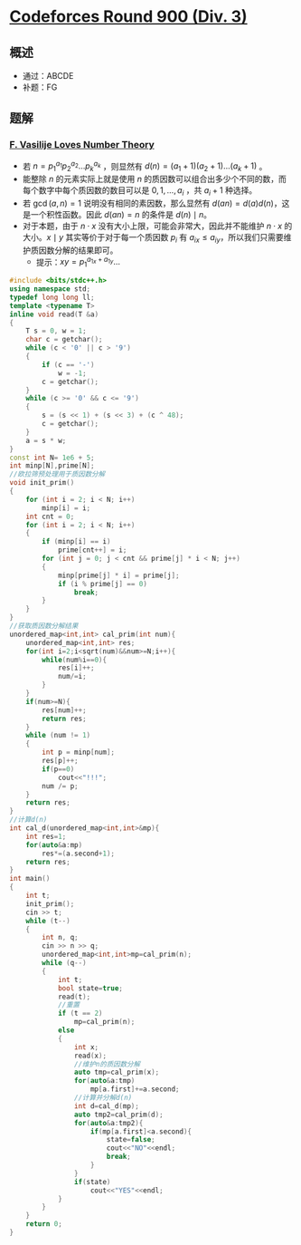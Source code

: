 # [Codeforces Round 900 (Div. 3)](https://codeforces.com/contest/1878)

## 概述

- 通过：ABCDE
- 补题：FG

## 题解

### [F. Vasilije Loves Number Theory](https://codeforces.com/contest/1878/problem/F)

- 若 $n = p_1^{a_1}p_2^{a_2}\dots p_k^{a_k}$ ，则显然有 $d(n) = (a_1 + 1)(a_2 + 1)\dots(a_k + 1)$ 。
- 能整除 $n$ 的元素实际上就是使用 $n$ 的质因数可以组合出多少个不同的数，而每个数字中每个质因数的数目可以是 $0, 1, \dots, a_i$ ，共 $a_i + 1$ 种选择。
- 若 $\gcd(a, n) = 1$ 说明没有相同的素因数，那么显然有 $d(an) = d(a)d(n)$，这是一个积性函数。因此 $d(an) = n$ 的条件是 $d(n) \mid n$。
- 对于本题，由于 $n \cdot x$ 没有大小上限，可能会非常大，因此并不能维护 $n \cdot x$ 的大小。$x \mid y$ 其实等价于对于每一个质因数 $p_i$ 有 $a_{ix} \leq a_{iy}$，所以我们只需要维护质因数分解的结果即可。
  - 提示：$xy = p_1^{a_{1x}+a_{1y}} \dots$


```c++
#include <bits/stdc++.h>
using namespace std;
typedef long long ll;
template <typename T>
inline void read(T &a)
{
    T s = 0, w = 1;
    char c = getchar();
    while (c < '0' || c > '9')
    {
        if (c == '-')
            w = -1;
        c = getchar();
    }
    while (c >= '0' && c <= '9')
    {
        s = (s << 1) + (s << 3) + (c ^ 48);
        c = getchar();
    }
    a = s * w;
}
const int N= 1e6 + 5;
int minp[N],prime[N];
//欧拉筛预处理用于质因数分解
void init_prim()
{
    for (int i = 2; i < N; i++)
        minp[i] = i;
    int cnt = 0;
    for (int i = 2; i < N; i++)
    {
        if (minp[i] == i)
            prime[cnt++] = i;
        for (int j = 0; j < cnt && prime[j] * i < N; j++)
        {
            minp[prime[j] * i] = prime[j];
            if (i % prime[j] == 0)
                break;
        }
    }
}
//获取质因数分解结果
unordered_map<int,int> cal_prim(int num){
    unordered_map<int,int> res;
    for(int i=2;i<sqrt(num)&&num>=N;i++){
        while(num%i==0){
            res[i]++;
            num/=i;
        }
    }
    if(num>=N){
        res[num]++;
        return res;
    }
    while (num != 1)
    {
        int p = minp[num];
        res[p]++;
        if(p==0)
            cout<<"!!!";
        num /= p;
    }
    return res;
}
//计算d(n)
int cal_d(unordered_map<int,int>&mp){
    int res=1;
    for(auto&a:mp)
        res*=(a.second+1);
    return res;
}
int main()
{
    int t;
    init_prim();
    cin >> t;
    while (t--)
    {
        int n, q;
        cin >> n >> q;
        unordered_map<int,int>mp=cal_prim(n);
        while (q--)
        {
            int t;
            bool state=true;
            read(t);
            //重置
            if (t == 2)
                mp=cal_prim(n);
            else
            {
                int x;
                read(x);
                //维护n的质因数分解
                auto tmp=cal_prim(x);
                for(auto&a:tmp)
                    mp[a.first]+=a.second;
                //计算并分解d(n)
                int d=cal_d(mp);
                auto tmp2=cal_prim(d);
                for(auto&a:tmp2){
                    if(mp[a.first]<a.second){
                        state=false;
                        cout<<"NO"<<endl;
                        break;
                    }
                }
                if(state)
                    cout<<"YES"<<endl;
            }
        }
    }
    return 0;
}
```

